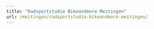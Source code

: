 ```yaml
---
title: "Radsportstudio Bikeandmore Meitingen"
url: /meitingen/radsportstudio-bikeandmore-meitingen/
---
```

